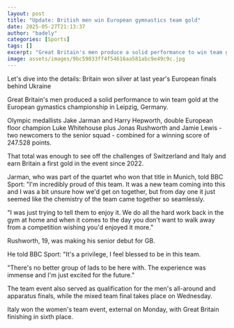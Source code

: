 ```yaml
---
layout: post
title: "Update: British men win European gymnastics team gold"
date: 2025-05-27T21:13:37
author: "badely"
categories: [Sports]
tags: []
excerpt: "Great Britain's men produce a solid performance to win team gold at the European gymastics championship in Leipzig, Germany."
image: assets/images/9bc59033ff4f54616aa581abc9e49c9c.jpg
---
```


Let's dive into the details: Britain won silver at last year's European finals behind Ukraine

Great Britain's men produced a solid performance to win team gold at the European gymastics championship in Leipzig, Germany.

Olympic medallists Jake Jarman and Harry Hepworth, double European floor champion Luke Whitehouse plus Jonas Rushworth and Jamie Lewis - two newcomers to the senior squad - combined for a winning score of 247.528 points.

That total was enough to see off the challenges of Switzerland and Italy and earn Britain a first gold in the event since 2022.

Jarman, who was part of the quartet who won that title in Munich, told BBC Sport: "I'm incredibly proud of this team. It was a new team coming into this and I was a bit unsure how we'd get on together, but from day one it just seemed like the chemistry of the team came together so seamlessly.

"I was just trying to tell them to enjoy it. We do all the hard work back in the gym at home and when it comes to the day you don't want to walk away from a competition wishing you'd enjoyed it more."

Rushworth, 19, was making his senior debut for GB.

He told BBC Sport: "It's a privilege, I feel blessed to be in this team.

"There's no better group of lads to be here with. The experience was immense and I'm just excited for the future."

The team event also served as qualification for the men's all-around and apparatus finals, while the mixed team final takes place on Wednesday.

Italy won the women's team event, external on Monday, with Great Britain finishing in sixth place.

